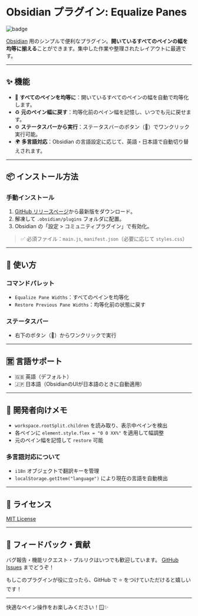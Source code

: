 # Obsidian プラグイン: Equalize Panes

![badge](https://img.shields.io/badge/status-active-brightgreen)

[Obsidian](https://obsidian.md) 用のシンプルで便利なプラグイン。**開いているすべてのペインの幅を均等に揃える**ことができます。集中した作業や整理されたレイアウトに最適です。

---

## ✨ 機能

- 🟰 **すべてのペインを均等に**：開いているすべてのペインの幅を自動で均等化します。
- ♻️ **元のペイン幅に戻す**：均等化前のペイン幅を記憶し、いつでも元に戻せます。
- ⚙️ **ステータスバーから実行**：ステータスバーのボタン（🟰）でワンクリック実行可能。
- 🌍 **多言語対応**：Obsidian の言語設定に応じて、英語・日本語で自動切り替えされます。

---

## 📦 インストール方法

### 手動インストール
1. [GitHub リリースページ](https://github.com/aihubxstudio/equalize-panes-plugin/releases)から最新版をダウンロード。
2. 解凍して `.obsidian/plugins` フォルダに配置。
3. Obsidian の「設定 > コミュニティプラグイン」で有効化。

> ✅ 必須ファイル：`main.js`, `manifest.json`（必要に応じて `styles.css`）

---

## 🚀 使い方

### コマンドパレット
- `Equalize Pane Widths`：すべてのペインを均等化
- `Restore Previous Pane Widths`：均等化前の状態に戻す

### ステータスバー
- 右下のボタン（🟰）からワンクリックで実行

---

## 🈺 言語サポート
- 🇬🇧 英語（デフォルト）
- 🇯🇵 日本語（ObsidianのUIが日本語のときに自動適用）

---

## 🔧 開発者向けメモ

- `workspace.rootSplit.children` を読み取り、表示中ペインを検出
- 各ペインに `element.style.flex = "0 0 XX%"` を適用して幅調整
- 元のペイン幅を記憶して `restore` 可能

### 多言語対応について
- `i18n` オブジェクトで翻訳キーを管理
- `localStorage.getItem("language")` により現在の言語を自動検出

---

## 📄 ライセンス
[MIT License](LICENSE)

---

## 💬 フィードバック・貢献

バグ報告・機能リクエスト・プルリクはいつでも歓迎しています。
[GitHub Issues](https://github.com/aihubxstudio/equalize-panes/issues) までどうぞ！

もしこのプラグインが役に立ったら、GitHub で ⭐ をつけていただけると嬉しいです！

---

快適なペイン操作をお楽しみください！🪟✨

